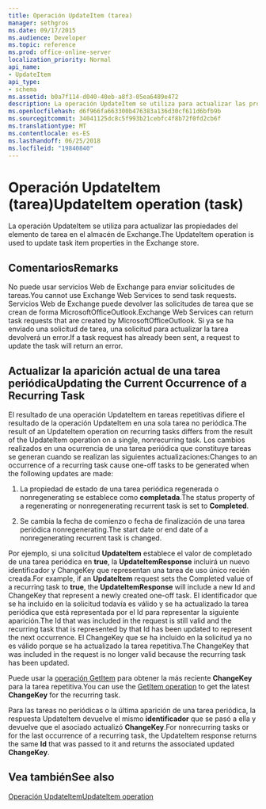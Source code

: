 ```yaml
---
title: Operación UpdateItem (tarea)
manager: sethgros
ms.date: 09/17/2015
ms.audience: Developer
ms.topic: reference
ms.prod: office-online-server
localization_priority: Normal
api_name:
- UpdateItem
api_type:
- schema
ms.assetid: b0a7f114-d040-40eb-a8f3-05ea6489e472
description: La operación UpdateItem se utiliza para actualizar las propiedades del elemento de tarea en el almacén de Exchange.
ms.openlocfilehash: d6f966fa663300b476383a136d30cf611d6bfb9b
ms.sourcegitcommit: 34041125dc8c5f993b21cebfc4f8b72f0fd2cb6f
ms.translationtype: MT
ms.contentlocale: es-ES
ms.lasthandoff: 06/25/2018
ms.locfileid: "19840840"
---
```

# <a name="updateitem-operation-task"></a><span data-ttu-id="eb2b3-103">Operación UpdateItem (tarea)</span><span class="sxs-lookup"><span data-stu-id="eb2b3-103">UpdateItem operation (task)</span></span>

<span data-ttu-id="eb2b3-104">La operación UpdateItem se utiliza para actualizar las propiedades del elemento de tarea en el almacén de Exchange.</span><span class="sxs-lookup"><span data-stu-id="eb2b3-104">The UpdateItem operation is used to update task item properties in the Exchange store.</span></span>
  
## <a name="remarks"></a><span data-ttu-id="eb2b3-105">Comentarios</span><span class="sxs-lookup"><span data-stu-id="eb2b3-105">Remarks</span></span>

<span data-ttu-id="eb2b3-106">No puede usar servicios Web de Exchange para enviar solicitudes de tareas.</span><span class="sxs-lookup"><span data-stu-id="eb2b3-106">You cannot use Exchange Web Services to send task requests.</span></span> <span data-ttu-id="eb2b3-107">Servicios Web de Exchange puede devolver las solicitudes de tarea que se crean de forma MicrosoftOfficeOutlook.</span><span class="sxs-lookup"><span data-stu-id="eb2b3-107">Exchange Web Services can return task requests that are created by MicrosoftOfficeOutlook.</span></span> <span data-ttu-id="eb2b3-108">Si ya se ha enviado una solicitud de tarea, una solicitud para actualizar la tarea devolverá un error.</span><span class="sxs-lookup"><span data-stu-id="eb2b3-108">If a task request has already been sent, a request to update the task will return an error.</span></span>
  
## <a name="updating-the-current-occurrence-of-a-recurring-task"></a><span data-ttu-id="eb2b3-109">Actualizar la aparición actual de una tarea periódica</span><span class="sxs-lookup"><span data-stu-id="eb2b3-109">Updating the Current Occurrence of a Recurring Task</span></span>

<span data-ttu-id="eb2b3-110">El resultado de una operación UpdateItem en tareas repetitivas difiere el resultado de la operación UpdateItem en una sola tarea no periódica.</span><span class="sxs-lookup"><span data-stu-id="eb2b3-110">The result of an UpdateItem operation on recurring tasks differs from the result of the UpdateItem operation on a single, nonrecurring task.</span></span> <span data-ttu-id="eb2b3-111">Los cambios realizados en una ocurrencia de una tarea periódica que constituye tareas se generan cuando se realizan las siguientes actualizaciones:</span><span class="sxs-lookup"><span data-stu-id="eb2b3-111">Changes to an occurrence of a recurring task cause one-off tasks to be generated when the following updates are made:</span></span>
  
1. <span data-ttu-id="eb2b3-112">La propiedad de estado de una tarea periódica regenerada o nonregenerating se establece como **completada**.</span><span class="sxs-lookup"><span data-stu-id="eb2b3-112">The status property of a regenerating or nonregenerating recurrent task is set to **Completed**.</span></span>
    
2. <span data-ttu-id="eb2b3-113">Se cambia la fecha de comienzo o fecha de finalización de una tarea periódica nonregenerating.</span><span class="sxs-lookup"><span data-stu-id="eb2b3-113">The start date or end date of a nonregenerating recurrent task is changed.</span></span>
    
<span data-ttu-id="eb2b3-114">Por ejemplo, si una solicitud **UpdateItem** establece el valor de completado de una tarea periódica en **true**, la **UpdateItemResponse** incluirá un nuevo identificador y ChangeKey que representan una tarea de uso único recién creada.</span><span class="sxs-lookup"><span data-stu-id="eb2b3-114">For example, if an **UpdateItem** request sets the Completed value of a recurring task to **true**, the **UpdateItemResponse** will include a new Id and ChangeKey that represent a newly created one-off task.</span></span> <span data-ttu-id="eb2b3-115">El identificador que se ha incluido en la solicitud todavía es válido y se ha actualizado la tarea periódica que está representada por el Id para representar la siguiente aparición.</span><span class="sxs-lookup"><span data-stu-id="eb2b3-115">The Id that was included in the request is still valid and the recurring task that is represented by that Id has been updated to represent the next occurrence.</span></span> <span data-ttu-id="eb2b3-116">El ChangeKey que se ha incluido en la solicitud ya no es válido porque se ha actualizado la tarea repetitiva.</span><span class="sxs-lookup"><span data-stu-id="eb2b3-116">The ChangeKey that was included in the request is no longer valid because the recurring task has been updated.</span></span> 
  
<span data-ttu-id="eb2b3-117">Puede usar la [operación GetItem](getitem-operation.md) para obtener la más reciente **ChangeKey** para la tarea repetitiva.</span><span class="sxs-lookup"><span data-stu-id="eb2b3-117">You can use the [GetItem operation](getitem-operation.md) to get the latest **ChangeKey** for the recurring task.</span></span> 
  
<span data-ttu-id="eb2b3-118">Para las tareas no periódicas o la última aparición de una tarea periódica, la respuesta UpdateItem devuelve el mismo **identificador** que se pasó a ella y devuelve que el asociado actualizó **ChangeKey**.</span><span class="sxs-lookup"><span data-stu-id="eb2b3-118">For nonrecurring tasks or for the last occurrence of a recurring task, the UpdateItem response returns the same **Id** that was passed to it and returns the associated updated **ChangeKey**.</span></span>
  
## <a name="see-also"></a><span data-ttu-id="eb2b3-119">Vea también</span><span class="sxs-lookup"><span data-stu-id="eb2b3-119">See also</span></span>



[<span data-ttu-id="eb2b3-120">Operación UpdateItem</span><span class="sxs-lookup"><span data-stu-id="eb2b3-120">UpdateItem operation</span></span>](updateitem-operation.md)


